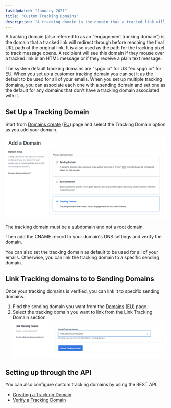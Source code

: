 ```yaml
---
lastUpdated: "January 2021"
title: "Custom Tracking Domains"
description: "A tracking domain is the domain that a tracked link will redirect through before reaching the final URL path of the original link. It is also used as the path for the tracking pixel to track message opens."
---
```


A tracking domain (also referred to as an "engagement tracking domain") is the domain that a tracked link will redirect through before reaching the final URL path of the original link. It is also used as the path for the tracking pixel to track message opens. A recipient will see this domain if they mouse over a tracked link in an HTML message or if they receive a plain text message.

The system default tracking domains are "spgo.io" for US "eu.spgo.io" for EU. When you set up a customer tracking domain you can set it as the default to be used for all of your emails. When you set up multiple tracking domains, you can associate each one with a sending domain and set one as the default for any domains that don't have a tracking domain associated with it.

## Set Up a Tracking Domain 

Start from [Domains create](https://app.sparkpost.com/domains/create) ([EU](https://app.eu.sparkpost.com/domains/create)) page and select the Tracking Domain option as you add your domain.

  ![](media/enabling-multiple-custom-tracking-domains/tracking-domains-page.png)

The tracking domain must be a subdomain and not a root domain.

Then add the CNAME record to your domain's DNS settings and verify the domain.

You can also set the tracking domain as default to be used for all of your emails. Otherwise, you can link the tracking domain to a specific sending domain.

## Link Tracking domains to to Sending Domains      

Once your tracking domains is verified, you can link it to specific sending domains.

1. Find the sending domain you want from the [Domains](https://app.sparkpost.com/domains/list) ([EU](https://app.eu.sparkpost.com/domains/list)) page.
2. Select the tracking domain you want to link from the Link Tracking Domain section
  ![](media/enabling-multiple-custom-tracking-domains/connect-tracking-domain.png)


## Setting up through the API

You can also configure custom tracking domains by using the REST API.

* [Creating a Tracking Domain](https://developers.sparkpost.com/api/tracking-domains/#tracking-domains-post-create-a-tracking-domain) 
* [Verify a Tracking Domain](https://developers.sparkpost.com/api/tracking-domains.html#tracking-domains-verify-post)